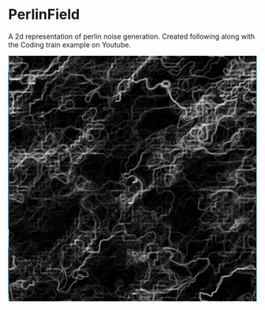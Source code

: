 # PerlinField


A 2d representation of perlin noise generation.  Created following along with the Coding train example on Youtube.

![](https://github.com/willmac321/PerlinField/blob/master/Perlin.jpg)